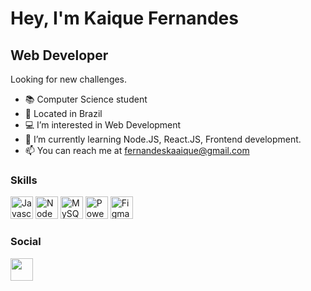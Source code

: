 <h1>Hey, I'm Kaique Fernandes</h1>
<h2>Web Developer</h2>
<p>Looking for new challenges.</p>

- 📚 Computer Science student
- 📍 Located in Brazil
- 💻 I’m interested in Web Development
- 🧠 I’m currently learning Node.JS, React.JS, Frontend development.
- 📫 You can reach me at fernandeskaaique@gmail.com

### Skills

<a href="https://developer.mozilla.org/en-US/docs/Web/JavaScript" target="_blank" rel="noreferrer"><img src="https://raw.githubusercontent.com/danielcranney/readme-generator/main/public/icons/skills/javascript-colored.svg" width="36" height="36" alt="Javascript" /></a> <a href="https://nodejs.org/en/" target="_blank" rel="noreferrer"><img src="https://raw.githubusercontent.com/danielcranney/readme-generator/main/public/icons/skills/nodejs-colored.svg" width="36" height="36" alt="NodeJS" /></a> <a href="https://www.mysql.com/" target="_blank" rel="noreferrer"><img src="https://raw.githubusercontent.com/danielcranney/readme-generator/main/public/icons/skills/mysql-colored.svg" width="36" height="36" alt="MySQL" /></a> <a href="https://www.microsoft.com/en-us/power-platform/products/power-bi" target="_blank" rel="noreferrer"><img src="https://banner2.cleanpng.com/20180708/hit/aawf0uur5.webp" width="36" height="36" alt="PowerBI" /></a> <a href="https://www.figma.com/" target="_blank" rel="noreferrer"><img src="https://raw.githubusercontent.com/danielcranney/readme-generator/main/public/icons/skills/figma-colored.svg" width="36" height="36" alt="Figma" /></a>

### Social 

<a href="https://www.linkedin.com/in/kaiquefsantos" target="_blank" rel="noreferrer"> <picture> <source media="(prefers-color-scheme: dark)" srcset="https://raw.githubusercontent.com/danielcranney/readme-generator/main/public/icons/socials/linkedin-dark.svg" /> <source media="(prefers-color-scheme: light)" srcset="https://raw.githubusercontent.com/danielcranney/readme-generator/main/public/icons/socials/linkedin.svg" /> <img src="https://raw.githubusercontent.com/danielcranney/readme-generator/main/public/icons/socials/linkedin.svg" width="36" height="36" /> </picture> </a>
